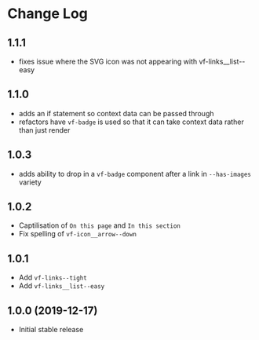 # Change Log

## 1.1.1

* fixes issue where the SVG icon was not appearing with vf-links__list--easy

## 1.1.0

* adds an if statement so context data can be passed through
* refactors have `vf-badge` is used so that it can take context data rather than just render

## 1.0.3

* adds ability to drop in a `vf-badge` component after a link in `--has-images` variety

## 1.0.2

* Captilisation of `On this page` and `In this section`
* Fix spelling of `vf-icon__arrow--down`

## 1.0.1

* Add `vf-links--tight`
* Add `vf-links__list--easy`

## 1.0.0 (2019-12-17)

* Initial stable release
